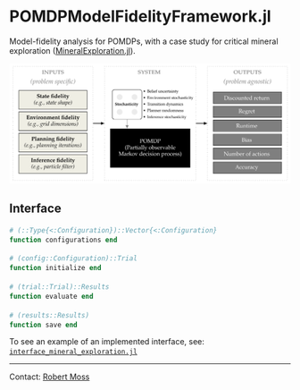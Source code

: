 # POMDPModelFidelityFramework.jl

Model-fidelity analysis for POMDPs, with a case study for critical mineral exploration ([MineralExploration.jl](https://github.com/sisl/MineralExploration)).

<p align="center">
    <img src="./media/PMFF_diagram.svg">
</p>

## Interface

```julia
# (::Type{<:Configuration})::Vector{<:Configuration}
function configurations end

# (config::Configuration)::Trial
function initialize end

# (trial::Trial)::Results
function evaluate end

# (results::Results)
function save end
```

To see an example of an implemented interface, see: [`interface_mineral_exploration.jl`](https://github.com/sisl/POMDPModelFidelityFramework.jl/blob/main/scripts/MEParallel.jl/src/interface_mineral_exploration.jl)

---

Contact: [Robert Moss](https://github.com/mossr)

